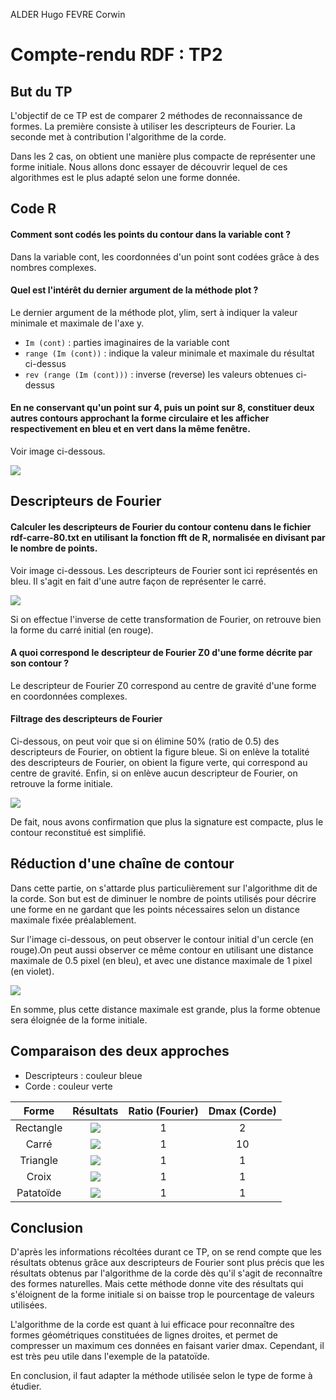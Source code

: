 ALDER Hugo
FEVRE Corwin

# Compte-rendu RDF : TP2

## But du TP

L'objectif de ce TP est de comparer 2 méthodes de reconnaissance de formes. La première consiste à utiliser les descripteurs de Fourier. La seconde met à contribution l'algorithme de la corde.

Dans les 2 cas, on obtient une manière plus compacte de représenter une forme initiale. Nous allons donc essayer de découvrir lequel de ces algorithmes est le plus adapté selon une forme donnée.

## Code R

#### Comment sont codés les points du contour dans la variable cont ?

Dans la variable cont, les coordonnées d'un point sont codées grâce à des nombres complexes.

#### Quel est l'intérêt du dernier argument de la méthode plot ?

Le dernier argument de la méthode plot, ylim, sert à indiquer la valeur minimale et maximale de l'axe y.

* `Im (cont)` : parties imaginaires de la variable cont
* `range (Im (cont))` : indique la valeur minimale et maximale du résultat ci-dessus
* `rev (range (Im (cont)))` : inverse (reverse) les valeurs obtenues ci-dessus

#### En ne conservant qu'un point sur 4, puis un point sur 8, constituer deux autres contours approchant la forme circulaire et les afficher respectivement en bleu et en vert dans la même fenêtre.

Voir image ci-dessous.

![](img/code_r.png)

## Descripteurs de Fourier

#### Calculer les descripteurs de Fourier du contour contenu dans le fichier rdf-carre-80.txt en utilisant la fonction fft de R, normalisée en divisant par le nombre de points.

Voir image ci-dessous. Les descripteurs de Fourier sont ici représentés en bleu. Il s'agit en fait d'une autre façon de représenter le carré.

![](img/fft.png)

Si on effectue l'inverse de cette transformation de Fourier, on retrouve bien la forme du carré initial (en rouge).

#### A quoi correspond le descripteur de Fourier Z0 d'une forme décrite par son contour ?

Le descripteur de Fourier Z0 correspond au centre de gravité d'une forme en coordonnées complexes.

#### Filtrage des descripteurs de Fourier

Ci-dessous, on peut voir que si on élimine 50% (ratio de 0.5) des descripteurs de Fourier, on obtient la figure bleue.
Si on enlève la totalité des descripteurs de Fourier, on obient la figure verte, qui correspond au centre de gravité.
Enfin, si on enlève aucun descripteur de Fourier, on retrouve la forme initiale.

![](img/annule_desc.png)

De fait, nous avons confirmation que plus la signature est compacte, plus le contour reconstitué est simplifié.

## Réduction d'une chaîne de contour

Dans cette partie, on s'attarde plus particulièrement sur l'algorithme dit de la corde. Son but est de diminuer le nombre de points utilisés pour décrire une forme en ne gardant que les points nécessaires selon un distance maximale fixée préalablement.

Sur l'image ci-dessous, on peut observer le contour initial d'un cercle (en rouge).On peut aussi observer ce même contour en utilisant une distance maximale de 0.5 pixel (en bleu), et avec une distance maximale de 1 pixel (en violet).

![](img/corde.png)

En somme, plus cette distance maximale est grande, plus la forme obtenue sera éloignée de la forme initiale.

## Comparaison des deux approches

* Descripteurs : couleur bleue
* Corde : couleur verte

| Forme     | Résultats               | Ratio (Fourier) |  Dmax (Corde)     |
| :--------:|:-----------------------:|:---------------:|:-----------------:|
| Rectangle | ![](img/comp_rect.png)  | 1               | 2                 |
| Carré     | ![](img/comp_car.png)   | 1               | 10                |
| Triangle  | ![](img/comp_tri.png)   | 1               | 1                 |
| Croix     | ![](img/comp_croix.png) | 1               | 1                 |
| Patatoïde | ![](img/comp_pat.png)   | 1               | 1                 |

## Conclusion

D'après les informations récoltées durant ce TP, on se rend compte que les résultats obtenus grâce aux descripteurs de Fourier sont plus précis que les résultats obtenus par l'algorithme de la corde dès qu'il s'agit de reconnaître des formes naturelles. Mais cette méthode donne vite des résultats qui s'éloignent de la forme initiale si on baisse trop le pourcentage de valeurs utilisées.

L'algorithme de la corde est quant à lui efficace pour reconnaître des formes géométriques constituées de lignes droites, et permet de compresser un maximum ces données en faisant varier dmax. Cependant, il est très peu utile dans l'exemple de la patatoïde.

En conclusion, il faut adapter la méthode utilisée selon le type de forme à étudier.

